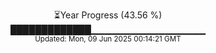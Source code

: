 <p align="center">
⏳Year Progress (43.56 %)<br>
█████████████▁▁▁▁▁▁▁▁▁▁▁▁▁▁▁▁▁ <br>
<sub>Updated: Mon, 09 Jun 2025 00:14:21 GMT</sub>
</p>

